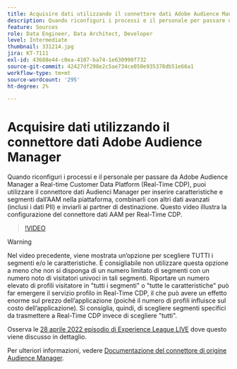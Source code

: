 ```yaml
---
title: Acquisire dati utilizzando il connettore dati Adobe Audience Manager
description: Quando riconfiguri i processi e il personale per passare da Adobe Audience Manager a Real-time Customer Data Platform, puoi utilizzare il connettore dati Audienci Manager per inserire caratteristiche e segmenti dall’AAM nella piattaforma, combinarli con altri dati avanzati (inclusi i dati PII) e inviarli ai partner di destinazione. Questo video illustra la configurazione del connettore dati AAM per Real-Time CDP.
feature: Sources
role: Data Engineer, Data Architect, Developer
level: Intermediate
thumbnail: 331214.jpg
jira: KT-7111
exl-id: 43688e44-c0ea-4107-ba74-1e630990f732
source-git-commit: 42427df298e2c5ae734ce050e935378db51e66a1
workflow-type: tm+mt
source-wordcount: '295'
ht-degree: 2%

---
```


# Acquisire dati utilizzando il connettore dati Adobe Audience Manager

Quando riconfiguri i processi e il personale per passare da Adobe Audience Manager a Real-time Customer Data Platform (Real-Time CDP), puoi utilizzare il connettore dati Audienci Manager per inserire caratteristiche e segmenti dall’AAM nella piattaforma, combinarli con altri dati avanzati (inclusi i dati PII) e inviarli ai partner di destinazione. Questo video illustra la configurazione del connettore dati AAM per Real-Time CDP.

>[!VIDEO](https://video.tv.adobe.com/v/331214/?quality=12&learn=on)

>[!WARNING]
>
>Nel video precedente, viene mostrata un’opzione per scegliere TUTTI i segmenti e/o le caratteristiche. È consigliabile non utilizzare questa opzione a meno che non si disponga di un numero limitato di segmenti con un numero noto di visitatori univoci in tali segmenti. Riportare un numero elevato di profili visitatore in &quot;tutti i segmenti&quot; o &quot;tutte le caratteristiche&quot; può far emergere il servizio profilo in Real-Time CDP, il che può avere un effetto enorme sul prezzo dell’applicazione (poiché il numero di profili influisce sul costo dell’applicazione). Si consiglia, quindi, di scegliere segmenti specifici da trasmettere a Real-Time CDP invece di scegliere &quot;tutti&quot;.
>
>Osserva le [28 aprile 2022 episodio di Experience League LIVE](https://experienceleague.adobe.com/docs/experience-league-live-events/events/episodes/exl-live-episode-04-28-22.html?lang=it) dove questo viene discusso in dettaglio.

Per ulteriori informazioni, vedere [Documentazione del connettore di origine Audience Manager](https://experienceleague.adobe.com/docs/experience-platform/sources/connectors/adobe-applications/audience-manager.html).
